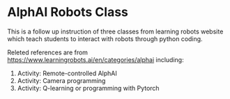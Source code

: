 # AlphAI Robots Class
This is a follow up instruction of three classes from learning robots website which teach students to interact with robots through python coding.

Releted references are from https://www.learningrobots.ai/en/categories/alphai including:
1. Activity: Remote-controlled AlphAI
2. Activity: Camera programming
3. Activity: Q-learning or programming with Pytorch
